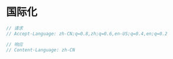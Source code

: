 # 国际化

```javascript
// 请求
// Accept-Language: zh-CN;q=0.8,zh;q=0.6,en-US;q=0.4,en;q=0.2 
```

```javascript
// 响应
// Content-Language: zh-CN
```
